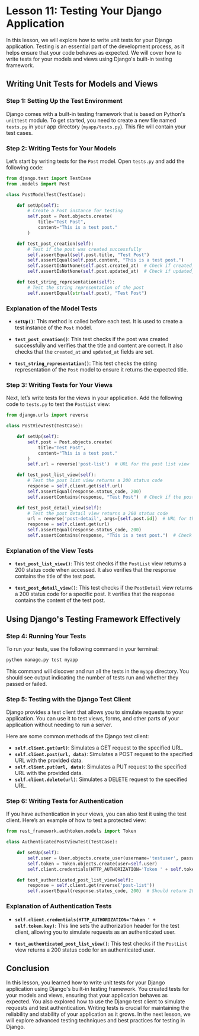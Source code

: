 # Lesson 11: Testing Your Django Application

In this lesson, we will explore how to write unit tests for your Django application. Testing is an essential part of the development process, as it helps ensure that your code behaves as expected. We will cover how to write tests for your models and views using Django's built-in testing framework.

## Writing Unit Tests for Models and Views

### Step 1: Setting Up the Test Environment

Django comes with a built-in testing framework that is based on Python's `unittest` module. To get started, you need to create a new file named `tests.py` in your app directory (`myapp/tests.py`). This file will contain your test cases.

### Step 2: Writing Tests for Your Models

Let’s start by writing tests for the `Post` model. Open `tests.py` and add the following code:

```python
from django.test import TestCase
from .models import Post

class PostModelTest(TestCase):

    def setUp(self):
        # Create a Post instance for testing
        self.post = Post.objects.create(
            title="Test Post",
            content="This is a test post."
        )

    def test_post_creation(self):
        # Test if the post was created successfully
        self.assertEqual(self.post.title, "Test Post")
        self.assertEqual(self.post.content, "This is a test post.")
        self.assertIsNotNone(self.post.created_at)  # Check if created_at is set
        self.assertIsNotNone(self.post.updated_at)  # Check if updated_at is set

    def test_string_representation(self):
        # Test the string representation of the post
        self.assertEqual(str(self.post), "Test Post")
```

### Explanation of the Model Tests

- **`setUp()`**: This method is called before each test. It is used to create a test instance of the `Post` model.

- **`test_post_creation()`**: This test checks if the post was created successfully and verifies that the title and content are correct. It also checks that the `created_at` and `updated_at` fields are set.

- **`test_string_representation()`**: This test checks the string representation of the `Post` model to ensure it returns the expected title.

### Step 3: Writing Tests for Your Views

Next, let’s write tests for the views in your application. Add the following code to `tests.py` to test the `PostList` view:

```python
from django.urls import reverse

class PostViewTest(TestCase):

    def setUp(self):
        self.post = Post.objects.create(
            title="Test Post",
            content="This is a test post."
        )
        self.url = reverse('post-list')  # URL for the post list view

    def test_post_list_view(self):
        # Test the post list view returns a 200 status code
        response = self.client.get(self.url)
        self.assertEqual(response.status_code, 200)
        self.assertContains(response, "Test Post")  # Check if the post title is in the response

    def test_post_detail_view(self):
        # Test the post detail view returns a 200 status code
        url = reverse('post-detail', args=[self.post.id])  # URL for the post detail view
        response = self.client.get(url)
        self.assertEqual(response.status_code, 200)
        self.assertContains(response, "This is a test post.")  # Check if the post content is in the response
```

### Explanation of the View Tests

- **`test_post_list_view()`**: This test checks if the `PostList` view returns a 200 status code when accessed. It also verifies that the response contains the title of the test post.

- **`test_post_detail_view()`**: This test checks if the `PostDetail` view returns a 200 status code for a specific post. It verifies that the response contains the content of the test post.

## Using Django's Testing Framework Effectively

### Step 4: Running Your Tests

To run your tests, use the following command in your terminal:

```bash
python manage.py test myapp
```

This command will discover and run all the tests in the `myapp` directory. You should see output indicating the number of tests run and whether they passed or failed.

### Step 5: Testing with the Django Test Client

Django provides a test client that allows you to simulate requests to your application. You can use it to test views, forms, and other parts of your application without needing to run a server.

Here are some common methods of the Django test client:

- **`self.client.get(url)`**: Simulates a GET request to the specified URL.
- **`self.client.post(url, data)`**: Simulates a POST request to the specified URL with the provided data.
- **`self.client.put(url, data)`**: Simulates a PUT request to the specified URL with the provided data.
- **`self.client.delete(url)`**: Simulates a DELETE request to the specified URL.

### Step 6: Writing Tests for Authentication

If you have authentication in your views, you can also test it using the test client. Here’s an example of how to test a protected view:

```python
from rest_framework.authtoken.models import Token

class AuthenticatedPostViewTest(TestCase):

    def setUp(self):
        self.user = User.objects.create_user(username='testuser', password='testpassword')
        self.token = Token.objects.create(user=self.user)
        self.client.credentials(HTTP_AUTHORIZATION='Token ' + self.token.key)  # Set the authorization header

    def test_authenticated_post_list_view(self):
        response = self.client.get(reverse('post-list'))
        self.assertEqual(response.status_code, 200)  # Should return 200 for authenticated user
```

### Explanation of Authentication Tests

- **`self.client.credentials(HTTP_AUTHORIZATION='Token ' + self.token.key)`**: This line sets the authorization header for the test client, allowing you to simulate requests as an authenticated user.

- **`test_authenticated_post_list_view()`**: This test checks if the `PostList` view returns a 200 status code for an authenticated user.

## Conclusion

In this lesson, you learned how to write unit tests for your Django application using Django's built-in testing framework. You created tests for your models and views, ensuring that your application behaves as expected. You also explored how to use the Django test client to simulate requests and test authentication. Writing tests is crucial for maintaining the reliability and stability of your application as it grows. In the next lesson, we will explore advanced testing techniques and best practices for testing in Django.